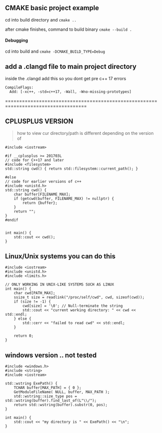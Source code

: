  ## CMAKE basic project example

cd into build directory and `cmake ..`

after cmake finishes, command to build binary `cmake --build .`

#### Debugging

cd into build and `cmake -DCMAKE_BUILD_TYPE=Debug`



## add a .clangd file to main project directory

inside the .clangd add this so you dont get pre c++ 17 errors
```
CompileFlags:
  Add: [-xc++, -std=c++17, -Wall, -Wno-missing-prototypes]
```

===================================================================================


## CPLUSPLUS VERSION
> how to view cur directory/path is different depending on the version of 

```
#include <iostream>

#if __cplusplus >= 201703L
// code for C++17 and later
#include <filesystem>
std::string cwd() { return std::filesystem::current_path(); }

#else
// code for earlier versions of c++
#include <unistd.h>
std::string cwd() {
    char buffer[FILENAME_MAX];
    if (getcwd(buffer, FILENAME_MAX) != nullptr) {
        return {buffer};
    }
    return "";
}
#endif


int main() {
    std::cout << cwd();
}

```

## Linux/Unix systems you can do this

```
#include <iostream>
#include <unistd.h>
#include <limits.h>

// ONLY WORKING IN UNIX-LIKE SYSTEMS SUCH AS LINUX
int main() {
    char cwd[PATH_MAX];
    ssize_t size = readlink("/proc/self/cwd", cwd, sizeof(cwd));
    if (size != -1) {
        cwd[size] = '\0'; // Null-terminate the string
        std::cout << "current working directory: " << cwd << std::endl;
    } else {
        std::cerr << "failed to read cwd" << std::endl;
    }

    return 0;
}

```

## windows version .. not tested

```
#include <windows.h>
#include <string>
#include <iostream>

std::wstring ExePath() {
    TCHAR buffer[MAX_PATH] = { 0 };
    GetModuleFileName( NULL, buffer, MAX_PATH );
    std::wstring::size_type pos = std::wstring(buffer).find_last_of(L"\\/");
    return std::wstring(buffer).substr(0, pos);
}

int main() {
    std::cout << "my directory is " << ExePath() << "\n";
}

```

 
 
 
 
